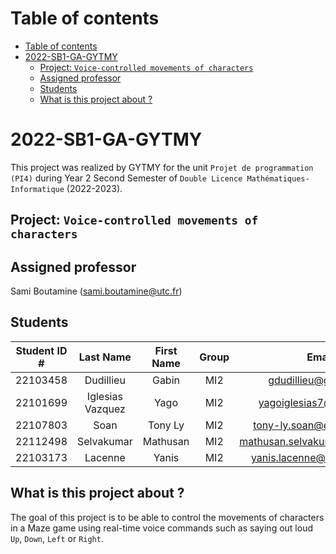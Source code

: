 # Table of contents

- [Table of contents](#table-of-contents)
- [2022-SB1-GA-GYTMY](#2022-sb1-ga-gytmy)
  - [Project: `Voice-controlled movements of characters`](#project-voice-controlled-movements-of-characters)
  - [Assigned professor](#assigned-professor)
  - [Students](#students)
  - [What is this project about ?](#what-is-this-project-about-)

# 2022-SB1-GA-GYTMY

This project was realized by GYTMY for the unit `Projet de programmation (PI4)` during Year 2 Second Semester of `Double Licence Mathématiques-Informatique` (2022-2023).

## Project: `Voice-controlled movements of characters`

## Assigned professor

Sami Boutamine (sami.boutamine@utc.fr)

## Students

| Student ID # | Last Name | First Name | Group | Email |
|:-:|:-:|:-:|:-:|:-:|
| 22103458 | Dudillieu | Gabin  | MI2 | gdudillieu@gmail.com |
| 22101699 | Iglesias Vazquez | Yago | MI2 | yagoiglesias7@gmail.com |
| 22107803 | Soan | Tony Ly | MI2 | tony-ly.soan@etu.u-paris.fr |
| 22112498 | Selvakumar | Mathusan | MI2 | mathusan.selvakumar@gmail.com |
| 22103173 | Lacenne | Yanis | MI2 | yanis.lacenne@etu.u-paris.fr |

## What is this project about ?

The goal of this project is to be able to control the movements of characters in a Maze game using real-time voice commands such as saying out loud `Up`, `Down`, `Left` or `Right`.
